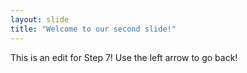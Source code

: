 ```yaml
---
layout: slide
title: "Welcome to our second slide!"
---
```

This is an edit for Step 7!
Use the left arrow to go back!